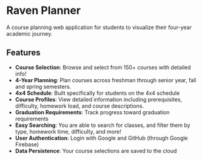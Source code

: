 # Raven Planner

A course planning web application for students to visualize their four-year academic journey.

## Features

- **Course Selection**: Browse and select from 150+ courses with detailed info!
- **4-Year Planning**: Plan courses across freshman through senior year, fall and spring semesters.
- **4x4 Schedule**: Built specifically for students on the 4x4 schedule
- **Course Profiles**: View detailed information including prerequisites, difficulty, homework load, and course descriptions.
- **Graduation Requirements**: Track progress toward graduation requirements
- **Easy Searching**: You are able to search for classes, and filter them by type, homework time, difficulty, and more!
- **User Authentication**: Login with Google and GitHub (through Google Firebase)
- **Data Persistence**: Your course selections are saved to the cloud
